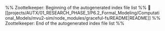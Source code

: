 %% Zoottelkeeper: Beginning of the autogenerated index file list  %%
📄 [[projects/AUTX/01_RESEARCH_PHASE_1/P6.2_Formal_Modeling/Computational_Models/mvu2-sim/node_modules/graceful-fs/README|README]]
%% Zoottelkeeper: End of the autogenerated index file list  %%
